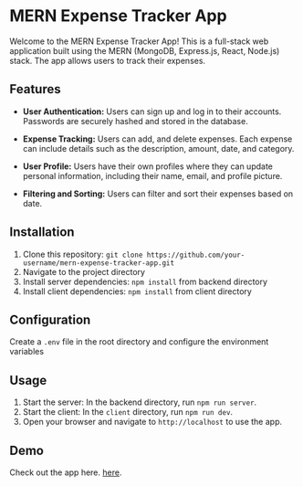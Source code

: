 # MERN Expense Tracker App

Welcome to the MERN Expense Tracker App! This is a full-stack web application built using the MERN (MongoDB, Express.js, React, Node.js) stack. The app allows users to track their expenses.

## Features

- **User Authentication:** Users can sign up and log in to their accounts. Passwords are securely hashed and stored in the database.

- **Expense Tracking:** Users can add,  and delete expenses. Each expense can include details such as the description, amount, date, and category.

- **User Profile:** Users have their own profiles where they can update personal information, including their name, email, and profile picture.
  
- **Filtering and Sorting:** Users can filter and sort their expenses based on date.





## Installation

1. Clone this repository: `git clone https://github.com/your-username/mern-expense-tracker-app.git`
2. Navigate to the project directory
3. Install server dependencies: `npm install` from backend directory
4. Install client dependencies: `npm install` from client directory

## Configuration
Create a `.env` file in the root directory and configure the environment variables



## Usage

1. Start the server: In the backend directory, run `npm run server`.
2. Start the client: In the `client` directory, run `npm run dev`.
3. Open your browser and navigate to `http://localhost` to use the app.

## Demo
Check out the app here. [here](https://expense-tracker-frontend-tmm9.onrender.com).










